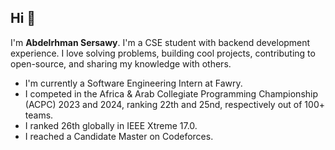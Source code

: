 ## Hi 👋

I'm **Abdelrhman Sersawy**. I'm a CSE student with backend development experience. I love solving problems, building cool projects, contributing to open-source, and sharing my knowledge with others.

- I'm currently a Software Engineering Intern at Fawry.
- I competed in the Africa & Arab Collegiate Programming Championship (ACPC) 2023 and 2024, ranking 22th and 25nd, respectively out of 100+ teams.
- I ranked 26th globally in IEEE Xtreme 17.0.
- I reached a Candidate Master on Codeforces.
